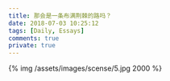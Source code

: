 ```yaml
---
title: 那会是一条布满荆棘的路吗？
date: 2018-07-03 10:25:12
tags: [Daily, Essays]
comments: true
private: true
---
```

{% img /assets/images/scense/5.jpg 2000 %}